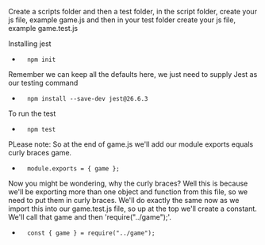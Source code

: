 Create a scripts folder and then a test folder, in the script folder, create your js file, example game.js and then in your test folder create your js file, example game.test.js

Installing jest 
*       npm init

Remember we can keep all the defaults here, we just need to supply Jest as our testing command

*       npm install --save-dev jest@26.6.3

To run the test
*       npm test

PLease note: So at the end of game.js we'll add our module exports equals curly braces game.

*       module.exports = { game };

Now you might be wondering, why the curly braces? Well this is because we'll be exporting more than one object and function from this file,  so we need to put them in curly braces. 
We'll do exactly the same now as we  import this into our game.test.js file,  so up at the top we'll create a constant.
We'll call that game and  then 'require("../game");'.

*       const { game } = require("../game");